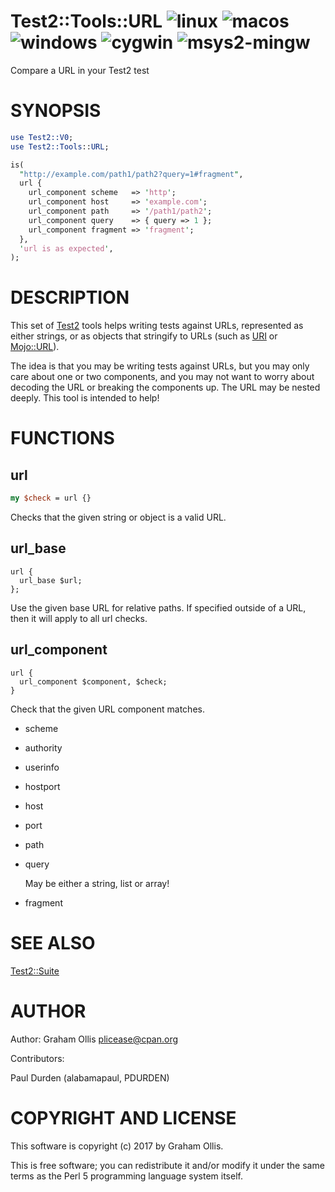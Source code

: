 # Test2::Tools::URL ![linux](https://github.com/uperl/Test2-Tools-URL/workflows/linux/badge.svg) ![macos](https://github.com/uperl/Test2-Tools-URL/workflows/macos/badge.svg) ![windows](https://github.com/uperl/Test2-Tools-URL/workflows/windows/badge.svg) ![cygwin](https://github.com/uperl/Test2-Tools-URL/workflows/cygwin/badge.svg) ![msys2-mingw](https://github.com/uperl/Test2-Tools-URL/workflows/msys2-mingw/badge.svg)

Compare a URL in your Test2 test

# SYNOPSIS

```perl
use Test2::V0;
use Test2::Tools::URL;

is(
  "http://example.com/path1/path2?query=1#fragment",
  url {
    url_component scheme   => 'http';
    url_component host     => 'example.com';
    url_component path     => '/path1/path2';
    url_component query    => { query => 1 };
    url_component fragment => 'fragment';
  },
  'url is as expected',
);
```

# DESCRIPTION

This set of [Test2](https://metacpan.org/pod/Test2) tools helps writing tests against
URLs, represented as either strings, or as objects that
stringify to URLs (such as [URI](https://metacpan.org/pod/URI) or [Mojo::URL](https://metacpan.org/pod/Mojo::URL)).

The idea is that you may be writing tests against URLs,
but you may only care about one or two components, and
you may not want to worry about decoding the URL or breaking
the components up.  The URL may be nested deeply.  This
tool is intended to help!

# FUNCTIONS

## url

```perl
my $check = url {}
```

Checks that the given string or object is a valid URL.

## url\_base

```
url {
  url_base $url;
};
```

Use the given base URL for relative paths.  If specified outside of a URL,
then it will apply to all url checks.

## url\_component

```
url {
  url_component $component, $check;
}
```

Check that the given URL component matches.

- scheme
- authority
- userinfo
- hostport
- host
- port
- path
- query

    May be either a string, list or array!

- fragment

# SEE ALSO

[Test2::Suite](https://metacpan.org/pod/Test2::Suite)

# AUTHOR

Author: Graham Ollis <plicease@cpan.org>

Contributors:

Paul Durden (alabamapaul, PDURDEN)

# COPYRIGHT AND LICENSE

This software is copyright (c) 2017 by Graham Ollis.

This is free software; you can redistribute it and/or modify it under
the same terms as the Perl 5 programming language system itself.
